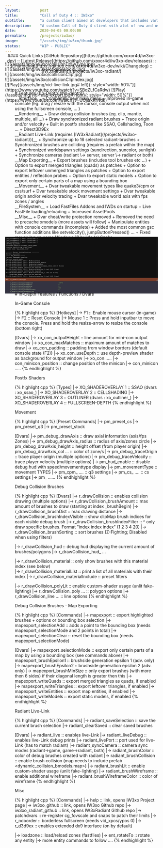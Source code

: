 ```yaml
---
layout:         post
title:          "Call of Duty 4 :: IW3xo"
subtitle:       "a custom client aimed at developers that includes various modifications/additions"
description:    "A custom Call of Duty 4 client with alot of new and useful features for debugging / mod development / gimmicks / movement-tweaks / improved in-game console ..."
date:           2020-04-05 00:00:00
permalink:      /projects/iw3xo/
image:          "/assets/img/iw3xo/thumb.jpg"
status:         "WIP - PUBLIC"
---
```

<!-- overwrite header bg if defined -->
<script> var header_bg = "/assets/img/iw3xo/header.jpg"; </script>

<!-- tag for quick links so we do not show the nav -->
<a name="quicklink"></a>

<div align="center" style="margin-top: -1rem" markdown="1">
#### Quick Links
[GitHub Repository](https://github.com/xoxor4d/iw3xo-dev) :: [Latest Release](https://github.com/xoxor4d/iw3xo-dev/releases) :: [Changelog](https://github.com/xoxor4d/iw3xo-dev/wiki/Changelog) :: [IW3xRadiant](/projects/iw3xo-radiant/)
<div class="padding-2l"></div></div> 

<div class="padding-2l" style="margin-top: -2.5rem"></div>
<div align="center"><div class="seperator-75p"></div></div>
<div class="padding-1l" style="margin-bottom: -0.5rem"></div>

<div class="padding-1l"></div>
![](/assets/img/iw3xo/collisionDrawType.jpg) 

<div class="padding-1l"></div>
![](/assets/img/iw3xo/originVelocity.jpg) 

<div class="padding-1l"></div>
![](/assets/img/iw3xo/collisionClip.jpg) 

<div class="padding-1l"></div>
![](/assets/img/iw3xo/collisionClipIndex.jpg) 

<div class="padding-1l"></div>
[![Play](/assets/img/vid-live-link.jpg# left){: style="width: 50%"}](https://www.youtube.com/watch?v=SBqZLfCaRdw) [![Play](/assets/img/vid-map-export.jpg# right){: style="width: 50%"}](https://www.youtube.com/watch?v=UOjiakKrNdk)

<div class="padding-2l" style="margin-top: -2.5rem"></div>
<div align="center"><div class="seperator-75p"></div></div>
<div class="padding-2l" style="margin-bottom: -0.5rem"></div>


<div markdown="1" style="padding-left: 2rem">
# Features ([In-Depth](#in-depth))
<div class="padding-2l"></div>
__Interface__
   + Completely new main menu
   + Improved in-game console (eg. drag / resize with the cursor, console output when not using the fullscreen console, ... )
<div class="padding-2l"></div>
__Rendering__ 
   + Draw debug collision brushes (eg. clip, mantle, multiple, all ...)
   + Draw synchronized radiant brushes
   + Trace origin and/or velocity
   + Built in postfx shaders like SSAO, Cellshading, Toon ...
   + Direct3D9Ex
<div class="padding-2l"></div>
__Radiant Live-Link (requires [IW3xRadiant](/projects/iw3xo-radiant/))__ 
   + Synchronize up to 16 selected radiant-brushes 
   + Synchronized brushes are colliding (requires a prefab within the map)
   + Synchronized worldspawn settings (sundirection, suncolor, sunlight)
   + Synchronize cameras (radiant \-> server, server \-> radiant or both)
<div class="padding-2l"></div>
__Map Exporting__
   + Export brushes (includes tool brushes etc ...)
   + Option to export merged triangles (quads) as patches
   + Option to export leftover unmerged triangles as patches
   + Option to export entities / reflection probes
   + Option to export static models
   + Option to export only certain parts of a map using a bounding box
<div class="padding-2l"></div>
__Movement__ 
   + Dvar tweakable movement types like quake3/cpm or css/surf
   + Dvar tweakable stock movement settings
   + Dvar tweakable origin and/or velocity tracing
   + Dvar tweakable world axis with fps zones / angles
<div class="padding-2l"></div>
__FileSystem__
   + Load FastFiles Addons and IWDs on startup
   + Live FastFile loading/reloading
   + Increased AssetPools
<div class="padding-2l"></div>
__Misc__
   + Dvar cheat/write protection removed
   + Removed the need to precache xmodels (more assets will follow)
   + Manipulate entities with console commands (incomplete)
   + Added the most common gsc function additions like setvelocity(), jumpButtonPressed() ...
   + Fixed mouse lag on some Windows 10 builds (c) Snake
</div>


<div class="padding-1l" style="margin-top: -1.5rem"></div>
<div align="center"><div class="seperator-75p"></div></div>
<div class="padding-1l"></div>

![](/assets/img/iw3xo/console01.jpg) 

<div class="padding-1l" style="margin-top: -1.5rem"></div>
<div align="center"><div class="seperator-75p"></div></div>
<div class="padding-1l"></div>

<a name="in-depth"></a>

<div markdown="1" style="padding-left: 2rem">
# In-Depth Features / Functions / Dvars
<div class="padding-2l"></div>

<div class="highlight-header"><p>In-Game Console</p></div>
{% highlight cpp %}
[Hotkeys]
|-> F1         :: Enable mouse cursor (in-game)
|-> F2         :: Reset Console
|-> Mouse 1 :: Press and hold inputbar to move the console. Press and hold the resize-arrow to resize the console (bottom right)

[Dvars]
|-> xo_con_outputHeight  :: line amount for mini-con output window
|-> xo_con_maxMatches    :: maximum amount of matches to draw
|-> xo_con_padding       :: padding from window borders (default console state (F2))
|-> xo_con_useDepth      :: use depth-preview shader as background for output window
|-> xo_con .....
|-> con_minicon_position :: change position of the minicon
|-> con_minicon .....
{% endhighlight %}

<div class="padding-2l"></div>
<div class="highlight-header"><p>Postfx Shaders</p></div>
{% highlight cpp %}
[Types]
|-> XO_SHADEROVERLAY 1 :: SSAO (dvars : xo_ssao_)
|-> XO_SHADEROVERLAY 2 :: CELLSHADING
|-> XO_SHADEROVERLAY 3 :: OUTLINER (dvars : xo_outliner_)
|-> XO_SHADEROVERLAY 4 :: FULLSCREEN-DEPTH
{% endhighlight %}

<div class="padding-2l"></div>
<div class="highlight-header"><p>Movement</p></div>
{% highlight cpp %}
[Preset Commands]
|-> pm_preset_cs
|-> pm_preset_q3
|-> pm_preset_stock

[Dvars]
|-> pm_debug_drawAxis         :: draw axial information (axis/fps Zones)
|-> pm_debug_drawAxis_radius  :: radius of axis/zones circle
|-> pm_debug_drawAxis_height  :: height offset (from player origin)
|-> pm_debug_drawAxis_col ... :: color of zone/s
|-> pm_debug_traceOrigin      :: trace player origin (multiple options)
|-> pm_debug_traceVelocity    :: trace player velocity (multiple options)
|-> pm_hud_enable             :: disable debug hud with speed/movementtype display
|-> pm_movementType           :: movement TYPES
|-> pm_cpm_ ....              :: q3 settings
|-> pm_cs_ ....               :: cs settings
|-> pm_ ......
{% endhighlight %}

<div class="padding-2l"></div>
<div class="highlight-header"><p>Debug Collision Brushes</p></div>
{% highlight cpp %}
[Dvars]
|-> r_drawCollision                    :: enables collision drawing (multiple options)
|-> r_drawCollision_brushAmount        :: max amount of brushes to draw (starting at index _brushBegin)
|-> r_drawCollision_brushDist          :: max drawing distance
|-> r_drawCollision_brushIndexVisible  :: show clipMap brush indices for each visible debug brush
|-> r_drawCollision_brushIndexFilter   :: ^ only draw specific brushes. Format "index index index" (1 2 3 4 20)
|-> r_drawCollision_brushSorting       :: sort brushes (Z-Fighting; Disabled when using filters) 

|-> r_drawCollision_hud                :: debug hud displaying the current amount of brushes/polygons
|-> r_drawCollision_hud_ ...    

|-> r_drawCollision_material           :: only show brushes with this material index (see below)   
|-> r_drawCollision_materialList       :: print a list of all materials with their index
|-> r_drawCollision_materialInclude    :: preset filters

|-> r_drawCollision_polyLit            :: enable custom-shader usage (unlit fake-lighting)
|-> r_drawCollision_poly ...           :: polygon options
|-> r_drawCollision_line ...           :: line options
{% endhighlight %}

<div class="padding-2l"></div>
<div class="highlight-header"><p>Debug Collision Brushes - Map Exporting</p></div>
{% highlight cpp %}
[Commands]
|-> mapexport                       :: export highlighted brushes + options or bounding box selection
|-> mapexport_selectionAdd          :: adds a point to the bounding box (needs mapexport_selectionMode and 2 points in total)
|-> mapexport_selectionClear        :: reset the bounding box (needs mapexport_selectionMode)

[Dvars]
|-> mapexport_selectionMode         :: export only certain parts of a map by using a bounding box (see commands above)
|-> mapexport_brushEpsilon1         :: brushside generation epsilon 1 (adv. only)
|-> mapexport_brushEpsilon2         :: brushside generation epsilon 2 (adv. only)
|-> mapexport_brushMinSize          :: only export brushes (with more then 6 sides) if their diagonal length is greater then this
|-> mapexport_writeQuads            :: export merged triangles as quads, if enabled
|-> mapexport_writeTriangles        :: export leftover triangles, if enabled
|-> mapexport_writeEntities         :: export map entities, if enabled
|-> mapexport_writeModels           :: export static models, if enabled
{% endhighlight %}

<div class="padding-2l"></div>
<div class="highlight-header"><p>Radiant Live-Link</p></div>
{% highlight cpp %}
[Commands]
|-> radiant_saveSelection        :: save the current brush selection
|-> radiant_clearSaved           :: clear saved brushes

[Dvars]
|-> radiant_live                 :: enables live-Link
|-> radiant_liveDebug            :: enables live-Link debug prints
|-> radiant_livePort             :: port used for live-Link (has to match radiant)
|-> radiant_syncCamera           :: camera sync modes (radiant->game, game->radiant, both)
|-> radiant_brushColor           :: color of debug brushes created with radiant
|-> radiant_brushCollision       :: enable brush collision (map needs to include prefab <dynamic_collision_bmodels.map>)
|-> radiant_brushLit             :: enable custom-shader usage (unlit fake-lighting)
|-> radiant_brushWireframe       :: enable additional wireframe
|-> radiant_brushWireframeColor  :: color of wireframe
{% endhighlight %}

<div class="padding-2l"></div>
<div class="highlight-header"><p>Misc</p></div>
{% highlight cpp %}
[Commands]
|-> help                   :: link, opens IW3xo Project page
|-> iw3xo_github           :: link, opens IW3xo Github repo
|-> iw3xo_radiant_github   :: link, opens IW3xRadiant Github repo
|-> patchdvars             :: re-register cg_fovscale and snaps to patch their limits
|-> r_noborder             :: borderless fullscreen (needs vid_xpos/ypos 0)
|-> r_d3d9ex               :: enables extended dx9 interface (on by default)

|-> loadzone <zoneName>                   :: load/reload zones (fastfiles)
|-> ent_rotateTo <entityID> <angles vec3> :: rotate any entity 
|-> more entity commands to follow ....
{% endhighlight %}